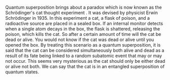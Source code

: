 <!---->

Quantum superposition  brings about a paradox which is now known as the Schrödinger's cat thought experiment . It was devised by physicist Erwin Schrödinger in 1935. In this experiment a cat, a flask of poison, and a radioactive source are placed in a sealed box. If an internal monitor detects when a single atom decays in the box, the flask is shattered, releasing the poison, which kills the cat. So after a certain amount of time will the cat be dead or alive.  You would not know if the cat was dead or alive until you opened the box. By  treating this scenario as a quantum superposition, it is said that the cat can be considered simultaneously both alive and dead as a result of its fate being linked to a random subatomic event that may or may not occur. This seems very mysterious as the cat should only be either dead or alive not both. We can say that the cat is in an entangled superposition of quantum states.
